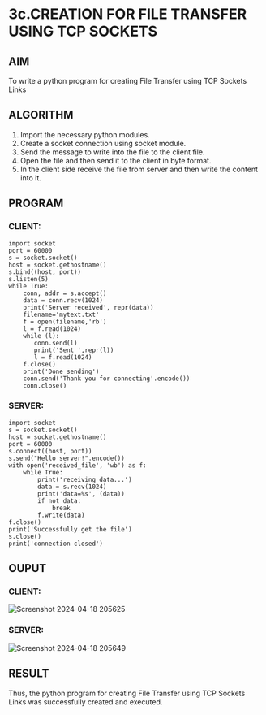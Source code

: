 # 3c.CREATION FOR FILE TRANSFER USING TCP SOCKETS
## AIM
To write a python program for creating File Transfer using TCP Sockets Links
## ALGORITHM
1. Import the necessary python modules.
2. Create a socket connection using socket module.
3. Send the message to write into the file to the client file.
4. Open the file and then send it to the client in byte format.
5. In the client side receive the file from server and then write the content into it.
## PROGRAM
### CLIENT:
```
import socket                    
port = 60000                    
s = socket.socket()              
host = socket.gethostname()      
s.bind((host, port))             
s.listen(5)                      
while True: 
    conn, addr = s.accept()      
    data = conn.recv(1024) 
    print('Server received', repr(data)) 
    filename='mytext.txt' 
    f = open(filename,'rb') 
    l = f.read(1024) 
    while (l): 
       conn.send(l) 
       print('Sent ',repr(l)) 
       l = f.read(1024)
    f.close() 
    print('Done sending') 
    conn.send('Thank you for connecting'.encode()) 
    conn.close()
```
### SERVER:
```
import socket 
s = socket.socket() 
host = socket.gethostname() 
port = 60000 
s.connect((host, port)) 
s.send("Hello server!".encode()) 
with open('received_file', 'wb') as f: 
    while True: 
        print('receiving data...') 
        data = s.recv(1024) 
        print('data=%s', (data)) 
        if not data: 
            break 
        f.write(data) 
f.close() 
print('Successfully get the file') 
s.close() 
print('connection closed')
```
## OUPUT
### CLIENT:
![Screenshot 2024-04-18 205625](https://github.com/Saranyaaav/3c.FILE_TRANSFER_USING_TCP_SOCKETS/assets/144870813/2edebef6-3921-4de1-95bf-1794897ed911)
### SERVER:
![Screenshot 2024-04-18 205649](https://github.com/Saranyaaav/3c.FILE_TRANSFER_USING_TCP_SOCKETS/assets/144870813/35955bc8-e2c1-4958-b14b-870ccd303855)
## RESULT
Thus, the python program for creating File Transfer using TCP Sockets Links was 
successfully created and executed.
